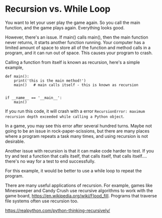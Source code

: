 # Recursion vs. While Loop

You want to let your user play the game again. So you call the main function, and the game plays again. Everything looks good.

However, there's an issue. If main() calls main(), then the main function never returns, it starts another function running. Your computer has a limited amount of space to store all of the function and method calls in a program, and it can run out of space. This causes your program to crash.

Calling a function from itself is known as recursion, here's a simple example,

```
def main():
    print('this is the main method!')
    main()   # main calls itself - this is known as recursion


if __name__ == '__main__':
    main()
```

If you run this code, it will crash with a error `RecursionError: maximum recursion depth exceeded while calling a Python object`.

In a game, you may see this error after several hundred turns. Maybe not going to be an issue in rock-paper-scissions, but there are many places where a program repeats a task many times, and using recursion is not desirable.  

Another issue with recursion is that it can make code harder to test. If you try and test a function that calls itself, that calls itself, that calls itself.... there's no way for a test to end successfully. 

For this example, it would be better to use a while loop to repeat the program.

There are many useful applications of recursion. For example, games like Minesweeper and Candy Crush use recursive algorithms to work with the game board, https://en.wikipedia.org/wiki/Flood_fill.  Programs that traverse file systems often use recursion too. 

https://realpython.com/python-thinking-recursively/